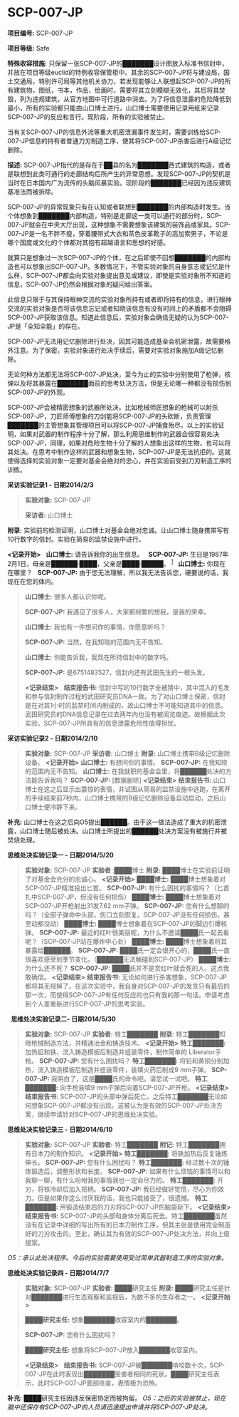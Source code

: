# SCP-007-JP

**项目编号:**  SCP-007-JP

**项目等级:**  Safe

**特殊收容措施:**  只保留一张SCP-007-JP的███████设计图放入标准书信封中，并放在项目等级euclid的特例收容保管柜中。其余的SCP-007-JP将与建设局，国土交通局，特别许可局等其他机关协力，若发现能够让人联想起SCP-007-JP的所有建筑物，图纸，书本，作品，绘画时，需要将其立刻模糊无效化，其后将其焚毁，列为违规建筑，从官方地图中可行道路中消去。为了将信息泄露的危险降低到最小，所有的实验都只能由山口博士进行。山口博士需要使用记录用纸来记录SCP-007-JP的反应和言行。现阶段，所有的实验被禁止。

当有关SCP-007-JP的信息外流等重大机密泄漏事件发生时，需要训练给SCP-007-JP信息的持有者普通刀刃制造工序，使其将SCP-007-JP杀害后进行A级记忆删除。

**描述:**  SCP-007-JP指代的是存在于██县的名为███████西式建筑的构造，或者是联想到此类可通行的走廊结构后所产生的异常思想。发现SCP-007-JP的契机是当时在日本国内广为流传的头脑风暴实验。现阶段的███████已经因为违反建筑基准法而被拆除。

SCP-007-JP的异常现象只有在认知或者联想到███████的内部构造时发生。当个体想象到███████内部构造，特别是走廊这一类可以通行的部分时，SCP-007-JP就会在中央大厅出现，这种想象不需要想象该建筑的装饰品或家具。SCP-007-JP是一名不胖不瘦，穿着腰带式大衣和茶色皮革靴子的高加索男子，不论是哪个国度或文化的个体都对其抱有超越语言和思想的好感。

就算只是想象过一次SCP-007-JP的个体，在之后即使不回想███████的内部构造也可以想象出SCP-007-JP。多数情况下，不管实验对象的自身意志或记忆是什么样，SCP-007-JP都会向实验对象提出意见或建议，即使是实验对象所不知道的信息，SCP-007-JP仍然会根据对象的疑问给出答案。

此信息只限于与其保持眼神交流的实验对象所持有或者即将持有的信息，进行眼神交流的实验对象是否将该信息忘记或者知晓该信息有没有时间上的矛盾都不会阻碍SCP-007-JP获取该信息。知道此信息后，实验对象会确信无疑的认为SCP-007-JP是「全知全能」的存在。

SCP-007-JP无法用记忆删除进行处决，因其可能造成基金会机密泄露，故需要格外注意。为了保密，实验对象进行处决手续后，需要对实验对象施加A级记忆删除。

无论何种方法都无法将SCP-007-JP处决，至今为止的实验中分别使用了枪弹，核弹以及将其暴露在███████面前的思考处决方法，但是无论哪一种都没有损伤到SCP-007-JP的外观。

SCP-007-JP会被精密想象的武器所处决。比如枪械师匠想象的枪械可以射杀SCP-007-JP，刀匠师傅想象的刀剑能将SCP-007-JP的头砍断，负责管理███████的主管想象其管理项目可以将SCP-007-JP捕食殆尽。以上的实验证明，如果对武器的制作程序十分了解，那么利用思维制作的武器会很容易处决SCP-007-JP，同理，如果对危险生物十分了解的人想象出这样的生物，也可以将其处决。在思考中制作这样的武器和想象生物，SCP-007-JP是无法抗拒的。这就使得选择的实验对象一定要对基金会绝对的忠心，并在实验前受到刀刃制造工序的训练。

<strong>&#37319;&#35775;&#23454;&#39564;&#35760;&#24405;1 - &#26085;&#26399;2014/2/3</strong>　


> **实验对象:**  SCP-007-JP
> 
> **采访者:** 山口博士

**附录:**  实验前的检测证明，山口博士对基金会绝对忠诚。让山口博士随身携带写有10行数字的信封。实验在简易的监禁设施中进行。

**<记录开始>** 
 
**山口博士:**  请告诉我你的出生信息。
 
**SCP-007-JP:**  生日是1987年2月1日，母亲是██████·████，父亲是████·█████。<sup class='footnoteref'>
 <a shape='rect' class='footnoteref' id='footnoteref-1' href='javascript:;' onclick='WIKIDOT.page.utils.scrollToReference(&apos;footnote-1&apos;)'>1</a>
</sup>
 
**山口博士:**  你现在在哪里？
 
**SCP-007-JP:**  由于您无法理解，所以我无法告诉您，硬要说的话，我现在在您的体内。
> 
> **山口博士:**  很多人都认识你呢。
> 
> **SCP-007-JP:**  我遇见了很多人，大家都频繁的想我，是我的荣幸。
> 
> **山口博士:**  我也有一件想问你的事情，你愿意听吗？
> 
> **SCP-007-JP:**  当然，在我知晓的范围内无不告知。
> 
> **山口博士:**  你能告诉我，我现在所持信封中的数字吗。
> 
> **SCP-007-JP:**  是6751483527，信封内还有武田先生的一根头发。
> 
> **<记录结束>** 
 
**结束报告书:**  信封中写的10行数字全被猜中，其中混入的毛发和参与信封制作过程的武田研究员DNA一致。为了对山口博士保密，信封是在对其1小时的监禁时间内制成的，故山口博士不可能知道其中的信息。武田研究员的DNA信息记录在过去两年内也没有被阅览痕迹。故根据此次实验，SCP-007-JP所具有的信息泄露危险性值得担忧。
> 

<strong>&#37319;&#35775;&#23454;&#39564;&#35760;&#24405;2 - &#26085;&#26399;2014/2/10</strong>　


> **实验对象:**  SCP-007-JP
**采访者:** 山口博士
**附录:**  山口博士携带B级记忆删除设备。
**<记录开始>** 
**山口博士:**  有想问你的事情。
**SCP-007-JP:**  在我知晓的范围内无不告知。
**山口博士:**  在我就职的基金会里，将██████处决的方法能告诉我吗？
**SCP-007-JP:**  [数据删除]
**<记录结束>** 
**结束报告书:**  山口博士在这之后显示出震惊的表情，并试图从简易的监禁设施中逃跑，在离开的手续结束前7秒内，山口博士携带的B级记忆删除设备自动启动，之后山口博士便冷静下来。
> 

**补充:**  山口博士在这之后向O5提出██████。由于这一做法造成了重大的机密泄露，山口博士随后被处决。山口博士所提出的██████处决方案没有被施行并被焚烧处理。

<strong>&#24605;&#32500;&#22788;&#20915;&#23454;&#39564;&#35760;&#24405;&#19968; - &#26085;&#26399;2014/5/20</strong>　


> **实验对象:**  SCP-007-JP
**实验者** :████博士
**附录:**  ████博士在实验前证明了对基金会充分的忠诚心。
**<记录开始>** 
**████博士:**  ████博士想象着对SCP-007-JP精准投出匕首。
**SCP-007-JP:**  有什么困扰的事情吗？（匕首扎中SCP-007-JP，但没有任何损伤）
**████博士:**  ████博士想象着对SCP-007-JP开枪射出31发7.62 mm子弹。
**SCP-007-JP:**  您有什么想聊的吗？（全部子弹命中头部，伤口立刻恢复。SCP-007-JP没有任何损伤，甚至动都没动）
**████博士:**  ████博士想象着在SCP-007-JP的脚边引爆核弹。
**SCP-007-JP:**  最近的红叶很美丽呢，为什么不邀请████氏一起去看呢？（SCP-007-JP站在爆炸中心处）
**████博士:**  ████博士想象着将其暴露给██████。
**SCP-007-JP:**  ████氏一定会很开心的，████氏一直很喜欢感受到季节变化。（██████无法触碰到SCP-007-JP）
**████博士:**  为什么还不死？
**SCP-007-JP:**  ████氏并不是赏红叶就会死的人，这点我敢确信。
**<记录结束>** 
**结束报告书:**  无论如何进行杀害想象，SCP-007-JP都将其无视掉了。在这次实验中，我自身对SCP-007-JP的发言只有最后的那一次，而使得SCP-007-JP有任何反应的也只有我的那一句话。申请考虑到个人差重新进行SCP-007-JP的思考实验。
> 

 
<strong>&#24605;&#32500;&#22788;&#20915;&#23454;&#39564;&#35760;&#24405;&#20108;- &#26085;&#26399;2014/5/30</strong>　


> **实验对象:**  SCP-007-JP
**实验者:** 特工███████
**附录:**  特工███████知晓枪械制造方法，并精通冶金和铸造技术。
**<记录开始>** 
**特工███████:**  加热铝和铁，流入铸造模板后制造并组装零件，制作简单的 Liberator手枪。
**SCP-007-JP:**  您有什么困扰吗？
**特工███████:**  将铅和黄铜分别加热，流入铸造模板后制造并组装零件，装填火药后制成9 mm子弹。
**SCP-007-JP:**  我明白了，这是████氏的命令吧。请您试一试吧。
**特工███████:**  向手枪装填9 mm子弹后向着SCP-007-JP开枪。
**<记录结束>** 
**结束报告书:** SCP-007-JP的头部中弹后死亡。之后特工███████无论如何想象SCP-007-JP都没有出现。这被认为是有效的SCP-007-JP处决方案，继续申请针对SCP-007-JP的思维处决实验。
> 

<strong>&#24605;&#32500;&#22788;&#20915;&#23454;&#39564;&#35760;&#24405;&#19977; - &#26085;&#26399;2014/6/10</strong>　


> **实验对象:**  SCP-007-JP
**实验者:** 特工███████
**附记:** 特工███████拥有日本刀的制作知识。
**<记录开始>** 
**特工███████:**  将铁加热后反复锤炼伸长。
**SCP-007-JP:**  您有什么困扰吗？
**特工███████:**  经过数十次的锤炼锻造后，调整形状和长度。
**SCP-007-JP:**  如果有什么烦恼的事情可以和我聊一聊，有什么吩咐我的事情我也一定会尽力的。
**特工███████:**  开刃，将铁冷却后加入把柄。
**SCP-007-JP:**  我已经做好觉悟，尽心为你效力。但是如果你这么讨厌我的话，我也只能接受了，很遗憾。
**特工███████:**  用锻造结束后的刀刃将SCP-007-JP的脑袋斩下。
**<记录结束>** 
**结束报告书:** SCP-007-JP的头部和身体分离后死去。特工███████虽然没有在记录中详细的写出所有的日本刀制作工序，但其主张是使用完全制造好的刀刃攻击的。至此，确认其为有效的SCP-007-JP处决方法，并向上级提案。　
> 

*O5：承认此处决程序。今后的实验需要使用受过简单武器制造工序的实验对象。* 

<strong>&#24605;&#32500;&#22788;&#20915;&#23454;&#39564;&#35760;&#24405;&#22235; - &#26085;&#26399;2014/7/7</strong>　


> **实验对象:**  SCP-007-JP
**实验者:** ████研究主任
**附录:**  ████研究主任是针对███████进行生态观察和监视后，为数不多的生存者之一。
**<记录开始>** 
> 
> **████研究主任:**  想象███████收容室内的███████。
> 
> **SCP-007-JP:**  您有什么困扰吗？
> 
> **████研究主任:**  想象将SCP-007-JP放入███████收容室内。
> 
> **<记录结束>** 
 
**结束报告书:** SCP-007-JP被███████啃咬数十次，SCP-007-JP在此时表现出███████受害者相同的死状。████研究主任表示，此时SCP-007-JP面部痉挛，表情极为恐怖。
> 

**补充:** ████研究主任因违反保密协定而被拘留。
*O5：之后的实验被禁止，现在脑中还保存有SCP-007-JP的人员请迅速提出申请并将SCP-007-JP处决。* 


